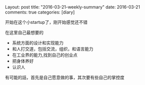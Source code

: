 Layout: post
title: "2016-03-21-weekly-summary"
date: 2016-03-21
comments: true
categories: [diary]


开始在这个小startup了，刚开始感觉还不错

在这里自己最想要的
 - 系统方面的设计和实现能力  
 - 和人打交道，包括交流，组织，和语言能力
 - 在工业界的能力,找到自己的创业点
 - 把身体养好
 - 认识人

有可能的話，首先是自己愿意做的事，其次要有些自己的掌控度
